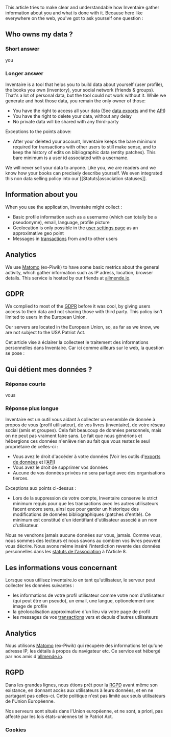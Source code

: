 <!-- LANG:EN, title="Privacy"-->

This article tries to make clear and understandable how Inventaire gather information about you and what is done with it. Because here like everywhere on the web, you've got to ask yourself one question : 

## Who owns my data ?

### Short answer
you

### Longer answer
Inventaire is a tool that helps you to build data about yourself (user profile), the books you own (inventory), your social network (friends & groups). That's a lot of personal data, but the tool could not work without it. While we generate and host those data, you remain the only owner of those: 
* You have the right to access all your data (See [data exports](https://inventaire.io/settings/data) and the [API](https://api.inventaire.io))
* You have the right to delete your data, without any delay
* No private data will be shared with any third-party

Exceptions to the points above:
* After your deleted your account, Inventaire keeps the bare minimum required for transactions with other users to still make sense, and to keep the history of edits on bibliographic data (entity patches). This bare minimum is a user id associated with a username.

We will never sell your data to anyone. Like you, we are readers and we know how your books can precisely describe yourself. We even integrated this non data selling policy into our [[Statuts|association statuses]].

## Information about you
When you use the application, Inventaire might collect :

- Basic profile information such as a username (which can totally be a pseudonyme), email, language, profile picture
- Geolocation is only possible in the [user settings page](https://inventaire.io/settings/profile) as an approximative geo point
- Messages in [transactions](https://inventaire.io/transactions) from and to other users

## Analytics
We use [Matomo](https://matomo.org) (ex-Piwik) to have some basic metrics about the general activity, which gather information such as IP adress, location, browser details. This service is hosted by our friends at [allmende.io](https://allmende.io).

## GDPR
We complied to most of the [GDPR](https://en.wikipedia.org/wiki/General_Data_Protection_Regulation) before it was cool, by giving users access to their data and not sharing those with third party. This policy isn't limited to users in the European Union.

Our servers are located in the European Union, so, as far as we know, we are not subject to the USA Patriot Act.

<!-- LANG:FR, title="Vie privée"-->

Cet article vise à éclairer la collecteet le traitement des informations personnelles dans Inventaire. Car ici comme ailleurs sur le web, la question se pose :

## Qui détient mes données ?
### Réponse courte
vous

### Réponse plus longue

Inventaire est un outil vous aidant à collecter un ensemble de donnée à propos de vous (profil utilisateur), de vos livres (inventaire), de votre réseau social (amis et groupes). Cela fait beaucoup de données personnels, mais on ne peut pas vraiment faire sans. Le fait que nous générions et hébergions ces données n'enlève rien au fait que vous restez le seul propriétaire de celles-ci :
* Vous avez le droit d'accéder à votre données (Voir les outils d'[exports de données](https://inventaire.io/settings/data) et l'[API](https://api.inventaire.io))
* Vous avez le droit de supprimer vos données
* Aucune de vos données privées ne sera partagé avec des organisations tierces.

Exceptions aux points ci-dessus :
* Lors de la suppression de votre compte, Inventaire conserve le strict minimum requis pour que les transactions avec les autres utilisateurs facent encore sens, ainsi que pour garder un historique des modifications de données bibliographiques (patches d'entité). Ce minimum est constitué d'un identifiant d'utilisateur associé à un nom d'utilisateur.

Nous ne vendrons jamais aucune données sur vous, jamais. Comme vous, nous sommes des lecteurs et nous savons au combien vos livres peuvent vous décrire. Nous avons même inséré l'interdiction revente des données personnelles dans les [statuts de l'association](Association) à l'Article 8.

## Les informations vous concernant
Lorsque vous utilisez inventaire.io en tant qu'utilisateur, le serveur peut collecter les données suivantes :

- les informations de votre profil utilisateur comme votre nom d'utilisateur (qui peut être un pseudo), un email, une langue, optionelement une image de profile
- la géolocalisation approximative d'un lieu via votre page de profil
- les messages de vos [transactions](https://inventaire.io/transactions) vers et depuis d'autres utilisateurs

## Analytics
Nous utilisons [Matomo](https://matomo.org) (ex-Piwik) qui récupère des informations tel qu'une adresse IP, les détails à propos du navigateur etc. Ce service est hébergé par nos amis d'[allmende.io](https://allmende.io).

## RGPD
Dans les grandes lignes, nous étions prêt pour la [RGPD](https://fr.wikipedia.org/wiki/R%C3%A8glement_g%C3%A9n%C3%A9ral_sur_la_protection_des_donn%C3%A9es) avant même son existance, en donnant accès aux utilisateurs à leurs données, et en ne partagant pas celles-ci. Cette politique n'est pas limité aux seuls utilisateurs de l'Union Européenne.

Nos serveurs sont situés dans l'Union européenne, et ne sont, a priori, pas affecté par les lois états-uniennes tel le Patriot Act.

### Cookies